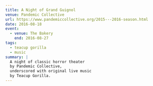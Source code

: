 ```yaml
---
title: A Night of Grand Guignol
venue: Pandemic Collective
url: https://www.pandemiccollective.org/2015---2016-season.html
date: 2016-08-18
event:
  - venue: The Bakery
    end: 2016-08-27
tags:
  - teacup gorilla
  - music
summary: |
  A night of classic horror theater
  by Pandemic Collective,
  underscored with original live music
  by Teacup Gorilla.
---
```

